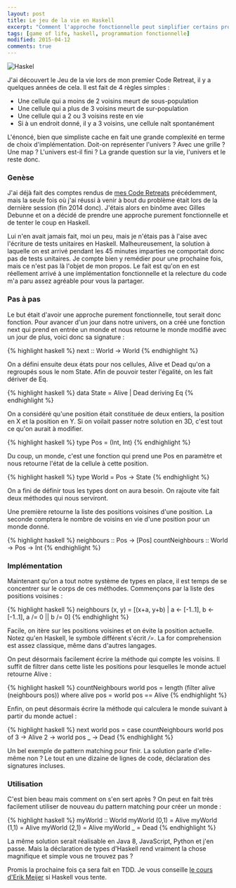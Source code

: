 ```yaml
---
layout: post
title: Le jeu de la vie en Haskell
excerpt: "Comment l'approche fonctionnelle peut simplifier certains problèmes"
tags: [game of life, haskell, programmation fonctionnelle]
modified: 2015-04-12
comments: true
---
```


![Haskel]({{site.url}}/images/Haskell-Logo.svg)

J'ai découvert le Jeu de la vie lors de mon premier Code Retreat, il y a quelques années de cela. Il est fait de 4 règles simples :

* Une cellule qui a moins de 2 voisins meurt de sous-population
* Une cellule qui a plus de 3 voisins meurt de sur-population
* Une cellule qui a 2 ou 3 voisins reste en vie
* Si à un endroit donné, il y a 3 voisins, une cellule naît spontanément

L'énoncé, bien que simpliste cache en fait une grande complexité en terme de choix d'implémentation. Doit-on représenter l'univers ? Avec une grille ? Une map ? L'univers est-il fini ? La grande question sur la vie, l'univers et le reste donc.

### Genèse

J'ai déjà fait des comptes rendus de [mes Code Retreats]({{site.url}}/code-retreat-2011/) précédemment, mais la seule fois où j'ai réussi à venir à bout du problème était lors de la dernière session (fin 2014 donc). J'étais alors en binôme avec Gilles Debunne et on a décidé de prendre une approche purement fonctionnelle et de tenter le coup en Haskell.

Lui n'en avait jamais fait, moi un peu, mais je n'étais pas à l'aise avec l'écriture de tests unitaires en Haskell. Malheureusement, la solution à laquelle on est arrivé pendant les 45 minutes imparties ne comportait donc pas de tests unitaires. Je compte bien y remédier pour une prochaine fois, mais ce n'est pas là  l'objet de mon propos. Le fait est qu'on en est réellement arrivé à une implémentation fonctionnelle et la relecture du code m'a paru assez agréable pour vous la partager.

### Pas à pas

Le but était d'avoir une approche purement fonctionnelle, tout serait donc fonction. Pour avancer d'un jour dans notre univers, on a créé une fonction next qui prend en entrée un monde et nous retourne le monde modifié avec un jour de plus, voici donc sa signature :

{% highlight haskell %}
next :: World -> World
{% endhighlight %}

On a défini ensuite deux états pour nos cellules, Alive et Dead qu'on a regroupés sous le nom State.
Afin de pouvoir tester l'égalité, on les fait dériver de Eq.

{% highlight haskell %}
data State = Alive | Dead
	deriving Eq
{% endhighlight %}

On a considéré qu'une position était constituée de deux entiers, la position en X et la position en Y. Si on voilait passer notre solution en 3D, c'est tout ce qu'on aurait à modifier.

{% highlight haskell %}
type Pos = (Int, Int)
{% endhighlight %}

Du coup, un monde, c'est une fonction qui prend une Pos en paramètre et nous retourne l'état de la cellule à cette position.

{% highlight haskell %}
type World = Pos -> State
{% endhighlight %}

On a fini de définir tous les types dont on aura besoin.
On rajoute vite fait deux méthodes qui nous serviront.

Une première retourne la liste des positions voisines d'une position.
La seconde comptera le nombre de voisins en vie d'une position pour un monde donné.

{% highlight haskell %}
neighbours :: Pos -> [Pos]
countNeighbours :: World -> Pos -> Int
{% endhighlight %}

### Implémentation

Maintenant qu'on a tout notre système de types en place, il est temps de se concentrer sur le corps de ces méthodes.
Commençons par la liste des positions voisines :

{% highlight haskell %}
neighbours (x, y) = [(x+a, y+b) | a <- [-1..1], b <- [-1..1], a /= 0 || b /= 0]
{% endhighlight %}

Facile, on itère sur les positions voisines et on évite la position actuelle. Notez qu'en Haskell, le symbole différent s'écrit _/=_. La for comprehension est assez classique, même dans d'autres langages.

On peut désormais facilement écrire la méthode qui compte les voisins. Il suffit de filtrer dans cette liste les positions pour lesquelles le monde actuel retourne Alive :

{% highlight haskell %}
countNeighbours world pos = length (filter alive (neighbours pos))
    where alive pos = world pos == Alive
{% endhighlight %}

Enfin, on peut désormais écrire la méthode qui calculera le monde suivant à partir du monde actuel :

{% highlight haskell %}
next world pos = case countNeighbours world pos of
    3 -> Alive
    2 -> world pos
    _ -> Dead
{% endhighlight %}

Un bel exemple de pattern matching pour finir.
La solution parle d'elle-même non ? Le tout en une dizaine de lignes de code, déclaration des signatures incluses.

### Utilisation

C'est bien beau mais comment on s'en sert après ?
On peut en fait très facilement utiliser de nouveau du pattern matching pour créer un monde :


{% highlight haskell %}
myWorld :: World
myWorld (0,1) = Alive
myWorld (1,1) = Alive
myWorld (2,1) = Alive
myWorld _ = Dead
{% endhighlight %}

La même solution serait réalisable en Java 8, JavaScript, Python et j'en passe. Mais la déclaration de types d'Haskell rend vraiment la chose magnifique et simple vous ne trouvez pas ?

Promis la prochaine fois ça sera fait en TDD. Je vous conseille [le cours d'Erik Meijer](https://www.edx.org/course/introduction-functional-programming-delftx-fp101x-0) si Haskell vous tente.
